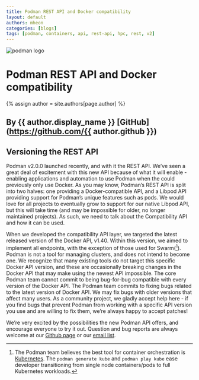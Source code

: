 ```yaml
---
title: Podman REST API and Docker compatibility
layout: default
authors: mheon
categories: [blogs]
tags: [podman, containers, api, rest-api, hpc, rest, v2]
---
```

![podman logo](https://podman.io/images/podman.svg)

# Podman REST API and Docker compatibility
{% assign author = site.authors[page.author] %}
## By {{ author.display_name }} [GitHub](https://github.com/{{ author.github }})


## Versioning the REST API
Podman v2.0.0 launched recently, and with it the REST API. We’ve seen a great deal of excitement with this new API because of what it will enable - enabling applications and automation to use Podman when the could previously only use Docker. As you may know, Podman’s REST API is split into two halves: one providing a Docker-compatible API, and a Libpod API providing support for Podman’s unique features such as pods. We would love for all projects to eventually grow to support for our native Libpod API, but this will take time (and may be impossible for older, no longer maintained projects). As such, we need to talk about the Compatibility API and how it can be used.
<!--readmore-->

When we developed the compatibility API layer, we targeted the latest released version of the Docker API, v1.40. Within this version, we aimed to implement all endpoints, with the exception of those used for Swarm([^1]). Podman is not a tool for managing clusters, and does not intend to become one. We recognize that many existing tools do not target this specific Docker API version, and these are occasionally breaking changes in the Docker API that may make using the newest API impossible. The core Podman team cannot commit to being bug-for-bug compatible with every version of the Docker API. The Podman team commits to fixing bugs related to the latest version of Docker API. We may fix bugs with older versions that affect many users. As a community project, we gladly accept help here - if you find bugs that prevent Podman from working with a specific API version you use and are willing to fix them, we’re always happy to accept patches!

We’re very excited by the possibilities the new Podman API offers, and encourage everyone to try it out. Question and bug reports are always welcome at our [Github page](https://github.com/containers/podman) or our [email list](https://lists.podman.io/admin/lists/podman.lists.podman.io/).

[^1]: The Podman team believes the best tool for container orchestration is [Kubernetes](https://kubernetes.io/). The `podman generate kube` and `podman play kube` ease developer transitioning from single node containers/pods to full Kubernetes workloads.
